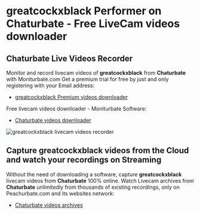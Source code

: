 # greatcockxblack Performer on Chaturbate - Free LiveCam videos downloader

## Chaturbate Live Videos Recorder

Monitor and record livecam videos of **greatcockxblack** from **Chaturbate** with Moniturbate.com
Get a premium trial for free by just and only registering with your Email address:
* [greatcockxblack Premium videos downloader](https://moniturbate.com/request-demo-licence-key.html)

Free livecam videos downloader - Moniturbate Software:
* [Chaturbate videos downloader](https://moniturbate.com/moniturbate-download-software.html)

![greatcockxblack livecam videos recorder](https://peachurnet.com/templates/moniturbate-software.png)


## Capture greatcockxblack videos from the Cloud and watch your recordings on Streaming

Without the need of downloading a software, capture **greatcockxblack** livecam videos from **Chaturbate** 100% online.
Watch Livecam archives from **Chaturbate** unlimitedly from thousands of existing recordings, only on Peachurbate.com and its websites network:
* [Chaturbate videos archives](https://peachurnet.com/)